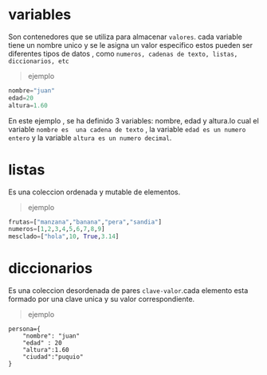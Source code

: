 # variables
Son contenedores que se utiliza para almacenar `valores`.
cada variable tiene un nombre unico y se le asigna un valor especifico estos pueden ser diferentes tipos de datos , como
`numeros, cadenas de texto, listas, diccionarios, etc`
> ejemplo
```python
nombre="juan"
edad=20
altura=1.60
```
En este ejemplo , se ha definido 3 variables:
nombre, edad y altura.lo cual el variable `nombre es  una cadena de texto` , la variable `edad es un numero entero` y la variable `altura es un numero decimal`.
# listas
Es una coleccion ordenada y mutable de elementos.
> ejemplo
```python
frutas=["manzana","banana","pera","sandia"]
numeros=[1,2,3,4,5,6,7,8,9]
mesclado=["hola",10, True,3.14]
```
# diccionarios
Es una coleccion desordenada de pares `clave-valor`.cada elemento esta formado por una clave unica y su valor correspondiente.
> ejemplo
```
persona={
    "nombre": "juan"
    "edad" : 20
    "altura":1.60
    "ciudad":"puquio"
}
```
